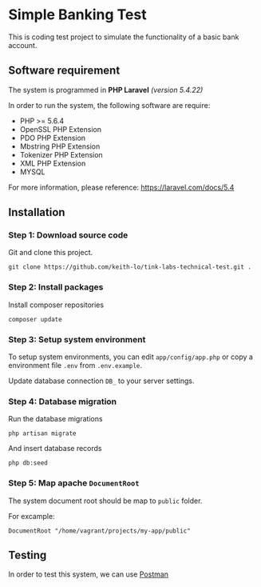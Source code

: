 # Simple Banking Test

This is coding test project to simulate the functionality of a basic bank account.

## Software requirement

The system is programmed in **PHP Laravel** *(version 5.4.22)*

In order to run the system, the following software are require:
- PHP >= 5.6.4
- OpenSSL PHP Extension
- PDO PHP Extension
- Mbstring PHP Extension
- Tokenizer PHP Extension
- XML PHP Extension
- MYSQL

For more information, please reference:
https://laravel.com/docs/5.4

## Installation

### Step 1: Download source code

Git and clone this project.
```
git clone https://github.com/keith-lo/tink-labs-technical-test.git .
```

### Step 2: Install packages

Install composer repositories
```
composer update
```

### Step 3: Setup system environment

To setup system environments, you can edit `app/config/app.php` or copy a environment file `.env` from `.env.example`.

Update database connection `DB_` to your server settings.

### Step 4: Database migration

Run the database migrations
```
php artisan migrate
```

And insert database records
```
php db:seed
```

### Step 5: Map apache `DocumentRoot`

The system document root should be map to `public` folder.

For excample:
```
DocumentRoot "/home/vagrant/projects/my-app/public"
```

## Testing

In order to test this system, we can use [Postman](https://www.getpostman.com/)

